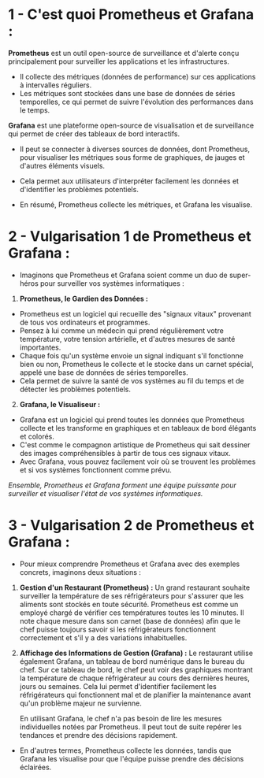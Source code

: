 # 1 - C'est quoi Prometheus et Grafana :

**Prometheus** est un outil open-source de surveillance et d'alerte conçu principalement pour surveiller les applications et les infrastructures. 
- Il collecte des métriques (données de performance) sur ces applications à intervalles réguliers.
- Les métriques sont stockées dans une base de données de séries temporelles, ce qui permet de suivre l'évolution des performances dans le temps.

**Grafana** est une plateforme open-source de visualisation et de surveillance qui permet de créer des tableaux de bord interactifs. 
- Il peut se connecter à diverses sources de données, dont Prometheus, pour visualiser les métriques sous forme de graphiques, de jauges et d'autres éléments visuels.
- Cela permet aux utilisateurs d'interpréter facilement les données et d'identifier les problèmes potentiels.

- En résumé, Prometheus collecte les métriques, et Grafana les visualise.

# 2 - Vulgarisation 1 de Prometheus et Grafana :

- Imaginons que Prometheus et Grafana soient comme un duo de super-héros pour surveiller vos systèmes informatiques :

1. **Prometheus, le Gardien des Données :**
- Prometheus est un logiciel qui recueille des "signaux vitaux" provenant de tous vos ordinateurs et programmes.
- Pensez à lui comme un médecin qui prend régulièrement votre température, votre tension artérielle, et d'autres mesures de santé importantes.
- Chaque fois qu'un système envoie un signal indiquant s'il fonctionne bien ou non, Prometheus le collecte et le stocke dans un carnet spécial, appelé une base de données de séries temporelles.
- Cela permet de suivre la santé de vos systèmes au fil du temps et de détecter les problèmes potentiels.

2. **Grafana, le Visualiseur :**
- Grafana est un logiciel qui prend toutes les données que Prometheus collecte et les transforme en graphiques et en tableaux de bord élégants et colorés.
- C'est comme le compagnon artistique de Prometheus qui sait dessiner des images compréhensibles à partir de tous ces signaux vitaux.
- Avec Grafana, vous pouvez facilement voir où se trouvent les problèmes et si vos systèmes fonctionnent comme prévu.

*Ensemble, Prometheus et Grafana forment une équipe puissante pour surveiller et visualiser l'état de vos systèmes informatiques.*

# 3 - Vulgarisation 2 de Prometheus et Grafana :
- Pour mieux comprendre Prometheus et Grafana avec des exemples concrets, imaginons deux situations :

1. **Gestion d'un Restaurant (Prometheus) :**
   Un grand restaurant souhaite surveiller la température de ses réfrigérateurs pour s'assurer que les aliments sont stockés en toute sécurité. Prometheus est comme un employé chargé de vérifier ces températures toutes les 10 minutes. Il note chaque mesure dans son carnet (base de données) afin que le chef puisse toujours savoir si les réfrigérateurs fonctionnent correctement et s'il y a des variations inhabituelles.

2. **Affichage des Informations de Gestion (Grafana) :**
   Le restaurant utilise également Grafana, un tableau de bord numérique dans le bureau du chef. Sur ce tableau de bord, le chef peut voir des graphiques montrant la température de chaque réfrigérateur au cours des dernières heures, jours ou semaines. Cela lui permet d'identifier facilement les réfrigérateurs qui fonctionnent mal et de planifier la maintenance avant qu'un problème majeur ne survienne.

   En utilisant Grafana, le chef n'a pas besoin de lire les mesures individuelles notées par Prometheus. Il peut tout de suite repérer les tendances et prendre des décisions rapidement.

- En d'autres termes, Prometheus collecte les données, tandis que Grafana les visualise pour que l'équipe puisse prendre des décisions éclairées.
